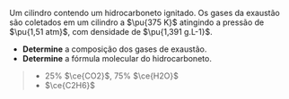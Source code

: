 Um cilindro contendo um hidrocarboneto ignitado. Os gases da exaustão são coletados em um cilindro a $\pu{375 K}$ atingindo a pressão de $\pu{1,51 atm}$, com densidade de $\pu{1,391 g.L-1}$.

- **Determine** a composição dos gases de exaustão.
- **Determine** a fórmula molecular do hidrocarboneto.

> - $25\%$ $\ce{CO2}$, $75\%$ $\ce{H2O}$
> - $\ce{C2H6}$
